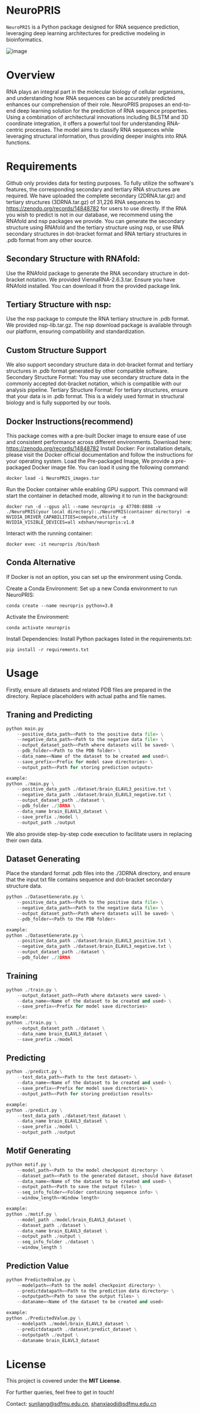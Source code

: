 # NeuroPRIS

`NeuroPRIS` is a Python package designed for RNA sequence prediction, leveraging deep learning architectures for predictive modeling in bioinformatics.

![image](image.png)
# Overview
RNA plays an integral part in the molecular biology of cellular organisms, and understanding how RNA sequences can be accurately predicted enhances our comprehension of their role. NeuroPRIS proposes an end-to-end deep learning solution for the prediction of RNA sequence properties. Using a combination of architectural innovations including BiLSTM and 3D coordinate integration, it offers a powerful tool for understanding RNA-centric processes. The model aims to classify RNA sequences while leveraging structural information, thus providing deeper insights into RNA functions.

# Requirements

Github only provides data for testing purposes. To fully utilize the software's features, the corresponding secondary and tertiary RNA structures are required. We have uploaded the complete secondary (2DRNA.tar.gz) and tertiary structures (3DRNA.tar.gz) of 31,226 RNA sequences to https://zenodo.org/records/14848782 for users to use directly. If the RNA you wish to predict is not in our database, we recommend using the RNAfold and nsp packages we provide. You can generate the secondary structure using RNAfold and the tertiary structure using nsp, or use RNA secondary structures in dot-bracket format and RNA tertiary structures in .pdb format from any other source.

## Secondary Structure with RNAfold:
Use the RNAfold package to generate the RNA secondary structure in dot-bracket notation. We provided ViennaRNA-2.6.3.tar.
Ensure you have RNAfold installed. You can download it from the provided package link.

## Tertiary Structure with nsp:
Use the nsp package to compute the RNA tertiary structure in .pdb format. We provided nsp-lib.tar.gz.
The nsp download package is available through our platform, ensuring compatibility and standardization.

## Custom Structure Support
We also support secondary structure data in dot-bracket format and tertiary structures in .pdb format generated by other compatible software.
Secondary Structure Format: You may use secondary structure data in the commonly accepted dot-bracket notation, which is compatible with our analysis pipeline.
Tertiary Structure Format: For tertiary structures, ensure that your data is in .pdb format. This is a widely used format in structural biology and is fully supported by our tools.


## Docker Instructions(recommend)

This package comes with a pre-built Docker image to ensure ease of use and consistent performance across different environments. Download here: https://zenodo.org/records/14848782
Install Docker: For installation details, please visit the Docker official documentation and follow the instructions for your operating system.
Load the Pre-packaged Image, We provide a pre-packaged Docker image file. You can load it using the following command:

    docker load -i NeuroPRIS_images.tar
 
Run the Docker container while enabling GPU support. This command will start the container in detached mode, allowing it to run in the background:

    docker run -d --gpus all --name neuropris -p 47708:8888 -v ./NeuroPRIS(your local directory):./NeuroPRIS(container directory) -e NVIDIA_DRIVER_CAPABILITIES=compute,utility -e NVIDIA_VISIBLE_DEVICES=all xdshan/neuropris:v1.0

Interact with the running container:

    docker exec -it neuropris /bin/bash
 
## Conda Alternative
If Docker is not an option, you can set up the environment using Conda.

Create a Conda Environment: Set up a new Conda environment to run NeuroPRIS:

    conda create --name neuropris python=3.8
 
Activate the Environment:
    
    conda activate neuropris
 
Install Dependencies: Install Python packages listed in the requirements.txt:

    pip install -r requirements.txt
 
# Usage

Firstly, ensure all datasets and related PDB files are prepared in the directory. Replace placeholders with actual paths and file names.

## Traning and Predicting
```python
python main.py 
    --positive_data_path=<Path to the positive data file> \
    --negative_data_path=<Path to the negative data file> \
    --output_dataset_path=<Path where datasets will be saved> \
    --pdb_folder=<Path to the PDB folder> \
    --data_name=<Name of the dataset to be created and used>\
    --save_prefix=<Prefix for model save directories> \
    --output_path=<Path for storing prediction outputs>

example:
python ./main.py \
    --positive_data_path ./dataset/brain_ELAVL3_positive.txt \
    --negative_data_path ./dataset/brain_ELAVL3_negative.txt \
    --output_dataset_path ./dataset \
    --pdb_folder ./3DRNA \
    --data_name brain_ELAVL3_dataset \
    --save_prefix ./model \
    --output_path ./output
```
We also provide step-by-step code execution to facilitate users in replacing their own data.

## Dataset Generating
Place the standard format .pdb files into the ./3DRNA directory, and ensure that the input txt file contains sequence and dot-bracket secondary structure data.
```python
python ./DatasetGenerate.py \
    --positive_data_path=<Path to the positive data file> \
    --negative_data_path=<Path to the negative data file> \
    --output_dataset_path=<Path where datasets will be saved> \
    --pdb_folder=<Path to the PDB folder> 

example:
python ./DatasetGenerate.py \
    --positive_data_path ./dataset/brain_ELAVL3_positive.txt \
    --negative_data_path ./dataset/brain_ELAVL3_negative.txt \
    --output_dataset_path ./dataset \
    --pdb_folder ./3DRNA 
```
## Training
```python
python ./train.py \
    --output_dataset_path=<Path where datasets were saved> \
    --data_name=<Name of the dataset to be created and used> \
    --save_prefix=<Prefix for model save directories> 

example:
python ./train.py \
    --output_dataset_path ./dataset \
    --data_name brain_ELAVL3_dataset \
    --save_prefix ./model 
```
## Predicting
```python
python ./predict.py \
    --test_data_path=<Path to the test dataset> \
    --data_name=<Name of the dataset to be created and used> \
    --save_prefix=<Prefix for model save directories> \
    --output_path=<Path for storing prediction results>

example:
python ./predict.py \
    --test_data_path ./dataset/test_dataset \
    --data_name brain_ELAVL3_dataset \
    --save_prefix ./model \
    --output_path ./output
```
## Motif Generating
```python
python motif.py \
    --model_path=<Path to the model checkpoint directory> \
    --dataset_path=<Path to the generated dataset, should have dataset named "predict_dataset"> \
    --data_name=<Name of the dataset to be created and used> \
    --output_path=<Path to save the output files> \
    --seq_info_folder=<Folder containing sequence info> \
    --window_length=<Window length>

example:
python ./motif.py \
	--model_path ./model/brain_ELAVL3_dataset \
	--dataset_path ./dataset \
	--data_name brain_ELAVL3_dataset \
	--output_path ./output \
	--seq_info_folder ./dataset \
	--window_length 5
```
## Prediction Value
```python
python PredictedValue.py \
    --modelpath=<Path to the model checkpoint directory> \
    --predictdatapath=<Path to the prediction data directory> \
    --outputpath=<Path to save the output files> \
    --dataname=<Name of the dataset to be created and used>

example:
python ./PredictedValue.py \
	--modelpath ./model/brain_ELAVL3_dataset \
	--predictdatapath ./dataset/predict_dataset \
	--outputpath ./output \
	--dataname brain_ELAVL3_dataset
```
# License
This project is covered under the **MIT License**.

For further queries, feel free to get in touch!

Contact: sunliang@sdfmu.edu.cn, shanxiaodi@sdfmu.edu.cn
